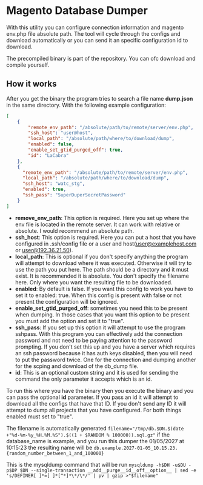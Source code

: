 # Magento Database Dumper

With this utility you can configure connection information and magento env.php file absolute path. The tool will cycle through the configs and download automatically or you can send it an specific configuration id to download.

The precompiled binary is part of the repository. You can ofc download and compile yourself.

## How it works

After you get the binary the program tries to search a file name **dump.json** in the same directory. With the following example configuration:

```json
[
    {
        "remote_env_path": "/absolute/path/to/remote/server/env.php",
        "ssh_host": "user@host",
        "local_path": "/absolute/path/where/to/download/dump",
        "enabled": false,
        "enable_set_gtid_purged_off": true,
        "id": "LaCabra"
    },
    {
      "remote_env_path": "/absolute/path/to/remote/server/env.php",
      "local_path": "/absolute/path/where/to/download/dump",
      "ssh_host": "watc_stg",
      "enabled": true,
      "ssh_pass": "SuperDuperSecretPassword"
    }
]
```
- **remove_env_path**: This option is required. Here you set up where the env file is located in the remote server. It can work with relative or absolute. I would recommend an absolute path.
- **ssh_host**: This option is required. Here you can put a host that you have configured in .ssh/config file or a user and host(user@examplehost.com or user@192.36.21.50).
- **local_path**: This is optional if you don't specify anything the program will attempt to download where it was executed. Otherwise it will try to use the path you put here. The path should be a directory and it must exist. It is recommended it is absolute. You don't specify the filename here. Only where you want the resulting file to be downloaded.
- **enabled**: By default is false. If you want this config to work you have to set it to enabled: true. When this config is present with false or not present the configuration will be ignored.
- **enable_set_gtid_purged_off**: sometimes you need this to be present when dumping. In those cases that you want this option to be present you must add the option and set it to "true".
- **ssh_pass**: If you set up this option it will attempt to use the program sshpass. With this program you can effectively add the connection password and not need to be paying attention to the password prompting. If you don't set this up and you have a server which requires an ssh password because it has auth keys disabled, then  you will need to put the password twice. One for the connection and dumping another for the scping and download of the db_dump file.
- **id**: This is an optional custom string and it is used for sending the command the only parameter it accepts which is an id.

To run this where you have the binary then you execute the binary and you can pass the optional **id** parameter. If you pass an id it will attempt to download all the configs that have that ID. If you don't send any ID it will attempt to dump all projects that you have configured. For both things enabled must set to "true".

The filename is automatically generated
`filename="/tmp/db.$DN.$(date +"%d-%m-%y_%H.%M.%S").$((1 + $RANDOM % 100000)).sql.gz"`
if the database_name is example, and you run this dumper the 01/05/2027 at 10:15:23 the resulting name will be
`db.example.2027-01-05_10.15.23.{random_number_between_1_and_100000}`

This is the mysqldump command that will be run
`mysqldump -h$DH -u$DU -p$DP $DN --single-transaction __add__purge__id__off__option__ | sed -e 's/DEFINER[ ]*=[ ]*[^*]*\*/\*/' | pv | gzip >"$filename"`